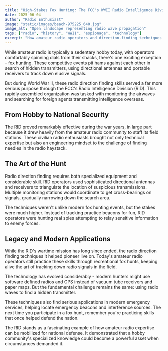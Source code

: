 ```yaml
---
title: "High-Stakes Fox Hunting: The FCC's WWII Radio Intelligence Division"
date: 2025-06-04
author: "Radio Enthusiast"
image: "static/images/beach-975225_640.jpg"
image_alt: "Open landscape representing radio wave propagation"
tags: ["radio", "history", "WWII", "espionage", "technology"]
excerpt: "How amateur radio operators and direction-finding techniques helped protect America during World War II through the FCC's Radio Intelligence Division."
---
```


While amateur radio is typically a sedentary hobby today, with operators comfortably spinning dials from their shacks, there's one exciting exception - fox hunting. These competitive events pit hams against each other in search of hidden transmitters, using directional antennas and portable receivers to track down elusive signals.

But during World War II, these radio direction finding skills served a far more serious purpose through the FCC's Radio Intelligence Division (RID). This rapidly assembled organization was tasked with monitoring the airwaves and searching for foreign agents transmitting intelligence overseas.

## From Hobby to National Security

The RID proved remarkably effective during the war years, in large part because it drew heavily from the amateur radio community to staff its field stations. These civilian radio enthusiasts brought not only technical expertise but also an engineering mindset to the challenge of finding needles in the radio haystack.

## The Art of the Hunt

Radio direction finding requires both specialized equipment and considerable skill. RID operators used sophisticated directional antennas and receivers to triangulate the location of suspicious transmissions. Multiple monitoring stations would coordinate to get cross-bearings on signals, gradually narrowing down the search area.

The techniques weren't unlike modern fox hunting events, but the stakes were much higher. Instead of tracking practice beacons for fun, RID operators were hunting real spies attempting to relay sensitive information to enemy forces.

## Legacy and Modern Applications

While the RID's wartime mission has long since ended, the radio direction finding techniques it helped pioneer live on. Today's amateur radio operators still practice these skills through recreational fox hunts, keeping alive the art of tracking down radio signals in the field.

The technology has evolved considerably - modern hunters might use software defined radios and GPS instead of vacuum tube receivers and paper maps. But the fundamental challenge remains the same: using radio waves to find a hidden transmitter.

These techniques also find serious applications in modern emergency services, helping locate emergency beacons and interference sources. The next time you participate in a fox hunt, remember you're practicing skills that once helped defend the nation.

The RID stands as a fascinating example of how amateur radio expertise can be mobilized for national defense. It demonstrated that a hobby community's specialized knowledge could become a powerful asset when circumstances demanded it. 